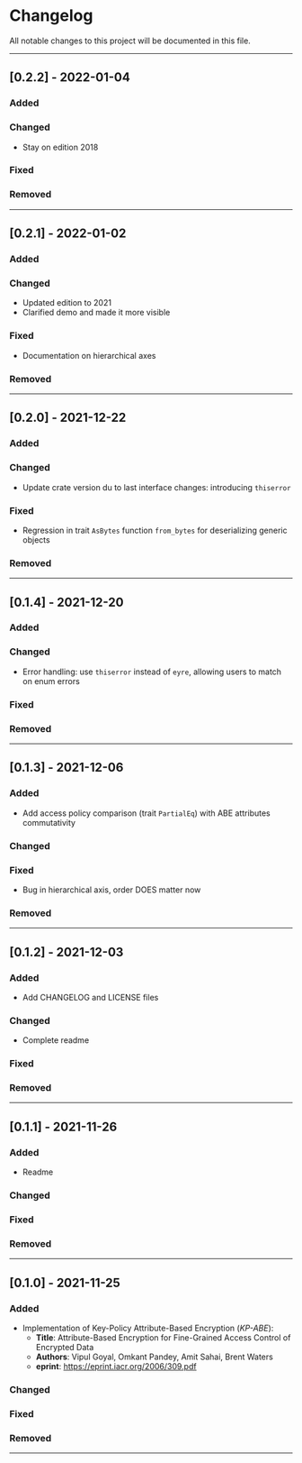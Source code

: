 # Changelog

All notable changes to this project will be documented in this file.

---
## [0.2.2] - 2022-01-04
### Added
### Changed
- Stay on edition 2018
### Fixed
### Removed

---
## [0.2.1] - 2022-01-02
### Added
### Changed
- Updated edition to 2021
- Clarified demo and made it more visible
### Fixed
- Documentation on hierarchical axes
### Removed

---
## [0.2.0] - 2021-12-22
### Added
### Changed
- Update crate version du to last interface changes: introducing `thiserror`
### Fixed
- Regression in trait `AsBytes` function `from_bytes` for deserializing generic objects
### Removed

---
## [0.1.4] - 2021-12-20
### Added
### Changed
- Error handling: use `thiserror` instead of `eyre`, allowing users to match on enum errors
### Fixed
### Removed

---
## [0.1.3] - 2021-12-06
### Added
- Add access policy comparison (trait `PartialEq`) with ABE attributes commutativity
### Changed
### Fixed
- Bug in hierarchical axis, order DOES matter now
### Removed

---
## [0.1.2] - 2021-12-03
### Added
- Add CHANGELOG and LICENSE files
### Changed
- Complete readme
### Fixed
### Removed

---
## [0.1.1] - 2021-11-26
### Added
- Readme
### Changed
### Fixed
### Removed

---
## [0.1.0] - 2021-11-25
### Added
- Implementation of Key-Policy Attribute-Based Encryption (*KP-ABE*):
  - **Title**: Attribute-Based Encryption for Fine-Grained Access Control of Encrypted Data
  - **Authors**: Vipul Goyal, Omkant Pandey, Amit Sahai, Brent Waters
  - **eprint**: https://eprint.iacr.org/2006/309.pdf
### Changed
### Fixed
### Removed
---
